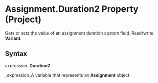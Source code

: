 
# Assignment.Duration2 Property (Project)

 Gets or sets the value of an assignment duration custom field. Read/write **Variant**.


## Syntax

 _expression_. **Duration2**

 _expression_A variable that represents an  **Assignment** object.

